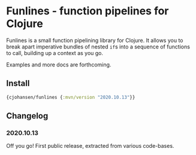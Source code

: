 # Funlines - function pipelines for Clojure

Funlines is a small function pipelining library for Clojure. It allows you to
break apart imperative bundles of nested `if`s into a sequence of functions to
call, building up a context as you go.

Examples and more docs are forthcoming.

## Install

```clj
{cjohansen/funlines {:mvn/version "2020.10.13"}}
```

## Changelog

### 2020.10.13

Off you go! First public release, extracted from various code-bases.

